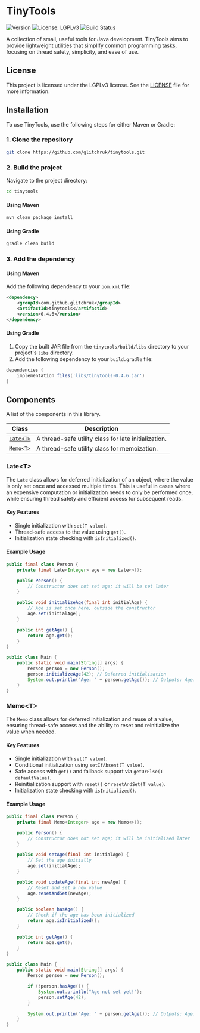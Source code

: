 # TinyTools

![Version](https://img.shields.io/badge/Version-0.4.6-blue)
![License: LGPLv3](https://img.shields.io/badge/License-LGPLv3-blue.svg)
![Build Status](https://github.com/glitchruk/tinytools/actions/workflows/ci.yml/badge.svg)

A collection of small, useful tools for Java development. TinyTools aims to provide lightweight utilities that simplify
common programming tasks, focusing on thread safety, simplicity, and ease of use.

## License

This project is licensed under the LGPLv3 license. See the [LICENSE](LICENSE) file for more information.

## Installation

To use TinyTools, use the following steps for either Maven or Gradle:

### 1. Clone the repository

```bash
git clone https://github.com/glitchruk/tinytools.git
```

### 2. Build the project

Navigate to the project directory:

```bash
cd tinytools
```

#### Using Maven

```bash
mvn clean package install
```

#### Using Gradle

```bash
gradle clean build
```

### 3. Add the dependency

#### Using Maven

Add the following dependency to your `pom.xml` file:

```xml
<dependency>
    <groupId>com.github.glitchruk</groupId>
    <artifactId>tinytools</artifactId>
    <version>0.4.6</version>
</dependency>
```

#### Using Gradle

1. Copy the built JAR file from the `tinytools/build/libs` directory to your project's `libs` directory.
2. Add the following dependency to your `build.gradle` file:

```groovy
dependencies {
    implementation files('libs/tinytools-0.4.6.jar')
}
```

## Components

A list of the components in this library.

| Class                                                                          | Description                                          |
|--------------------------------------------------------------------------------|------------------------------------------------------|
| [`Late<T>`](src/main/java/com/github/glitchruk/tinytools/concurrent/Late.java) | A thread-safe utility class for late initialization. |
| [`Memo<T>`](src/main/java/com/github/glitchruk/tinytools/concurrent/Memo.java) | A thread-safe utility class for memoization.         |

### Late\<T\>

The `Late` class allows for deferred initialization of an object, where the value is only set once and accessed multiple
times. This is useful in cases where an expensive computation or initialization needs to only be performed once, while
ensuring thread safety and efficient access for subsequent reads.

#### Key Features

- Single initialization with `set(T value)`.
- Thread-safe access to the value using `get()`.
- Initialization state checking with `isInitialized()`.

#### Example Usage

```java
public final class Person {
    private final Late<Integer> age = new Late<>();

    public Person() {
        // Constructor does not set age; it will be set later
    }

    public void initializeAge(final int initialAge) {
        // Age is set once here, outside the constructor
        age.set(initialAge);
    }

    public int getAge() {
        return age.get();
    }
}

public class Main {
    public static void main(String[] args) {
        Person person = new Person();
        person.initializeAge(42); // Deferred initialization
        System.out.println("Age: " + person.getAge()); // Outputs: Age: 42
    }
}
```

### Memo\<T\>

The `Memo` class allows for deferred initialization and reuse of a value, ensuring thread-safe
access and the ability to reset and reinitialize the value when needed.

#### Key Features

- Single initialization with `set(T value)`.
- Conditional initialization using `setIfAbsent(T value)`.
- Safe access with `get()` and fallback support via `getOrElse(T defaultValue)`.
- Reinitialization support with `reset()` or `resetAndSet(T value)`.
- Initialization state checking with `isInitialized()`.

#### Example Usage

```java
public final class Person {
    private final Memo<Integer> age = new Memo<>();

    public Person() {
        // Constructor does not set age; it will be initialized later
    }

    public void setAge(final int initialAge) {
        // Set the age initially
        age.set(initialAge);
    }

    public void updateAge(final int newAge) {
        // Reset and set a new value
        age.resetAndSet(newAge);
    }

    public boolean hasAge() {
        // Check if the age has been initialized
        return age.isInitialized();
    }

    public int getAge() {
        return age.get();
    }
}

public class Main {
    public static void main(String[] args) {
        Person person = new Person();

        if (!person.hasAge()) {
            System.out.println("Age not set yet!");
            person.setAge(42);
        }

        System.out.println("Age: " + person.getAge()); // Outputs: Age: 42
    }
}
```